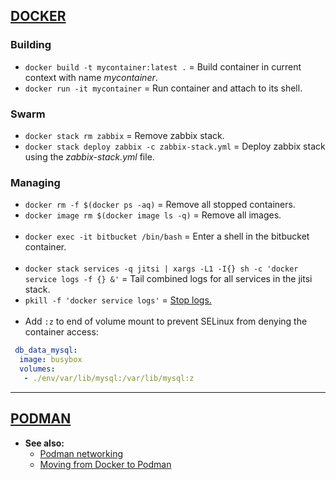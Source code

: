 
## [DOCKER](https://docs.docker.com/)

### Building

- `docker build -t mycontainer:latest .` = Build container in current context with name *mycontainer*.
- `docker run -it mycontainer` = Run container and attach to its shell.

### Swarm

- `docker stack rm zabbix` = Remove zabbix stack.
- `docker stack deploy zabbix -c zabbix-stack.yml` = Deploy zabbix stack using the *zabbix-stack.yml* file.

### Managing

- `docker rm -f $(docker ps -aq)` = Remove all stopped containers.
- `docker image rm $(docker image ls -q)` = Remove all images.
<br><br>
- `docker exec -it bitbucket /bin/bash` = Enter a shell in the bitbucket container.
<br><br>
- `docker stack services -q jitsi | xargs -L1 -I{} sh -c 'docker service logs -f {} &'` = Tail combined logs for all services in the jitsi stack.
- `pkill -f 'docker service logs'` = [Stop logs.](https://github.com/moby/moby/issues/31458)
<br><br>
- Add `:z` to end of volume mount to prevent SELinux from denying the container access:
```yaml
 db_data_mysql:
  image: busybox
  volumes:
   - ./env/var/lib/mysql:/var/lib/mysql:z
```

---
## [PODMAN](https://docs.podman.io/en/latest/#)

- **See also:**
  - [Podman networking](https://www.redhat.com/sysadmin/container-networking-podman)
  - [Moving from Docker to Podman](https://www.redhat.com/sysadmin/compose-podman-pods)
